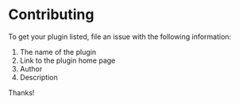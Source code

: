 
# Contributing

To get your plugin listed, file an issue with the following information:

1. The name of the plugin
2. Link to the plugin home page
3. Author
4. Description

Thanks!
